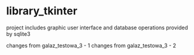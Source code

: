    # library_tkinter
project includes graphic user interface and database operations provided by sqlite3

changes from galaz_testowa_3 - 1
changes from galaz_testowa_3 - 2